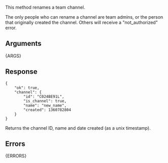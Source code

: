 This method renames a team channel.

The only people who can rename a channel are team admins, or the person that
originally created the channel. Others will receive a "not_authorized" error.


## Arguments

{ARGS}


## Response


	{
		"ok": true,
		"channel": {
			"id": "C024BE91L",
			"is_channel": true,
			"name": "new_name",
			"created": 1360782804
		}
	}

Returns the channel ID, name and date created (as a unix timestamp).

## Errors

{ERRORS}
